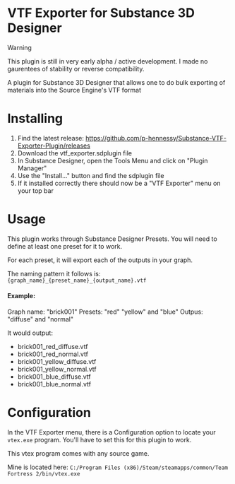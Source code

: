 # VTF Exporter for Substance 3D Designer

> [!WARNING]
> This plugin is still in very early alpha / active development. I made no gaurentees of stability or reverse compatibility.

A plugin for Substance 3D Designer that allows one to do bulk exporting of materials into the Source Engine's VTF format

# Installing

1. Find the latest release: https://github.com/p-hennessy/Substance-VTF-Exporter-Plugin/releases
2. Download the vtf_exporter.sdplugin file
3. In Substance Designer, open the Tools Menu and click on "Plugin Manager"
4. Use the "Install..." button and find the sdplugin file
5. If it installed correctly there should now be a "VTF Exporter" menu on your top bar

# Usage

This plugin works through Substance Designer Presets.
You will need to define at least one preset for it to work.

For each preset, it will export each of the outputs in your graph.

The naming pattern it follows is: 
`{graph_name}_{preset_name}_{output_name}.vtf`

#### Example: 
Graph name: "brick001"
Presets: "red" "yellow" and "blue"
Outpus: "diffuse" and "normal"

It would output:
- brick001_red_diffuse.vtf
- brick001_red_normal.vtf
- brick001_yellow_diffuse.vtf
- brick001_yellow_normal.vtf
- brick001_blue_diffuse.vtf
- brick001_blue_normal.vtf

# Configuration

In the VTF Exporter menu, there is a Configuration option to locate your `vtex.exe` program. 
You'll have to set this for this plugin to work.

This vtex program comes with any source game. 

Mine is located here: `C:/Program Files (x86)/Steam/steamapps/common/Team Fortress 2/bin/vtex.exe`




